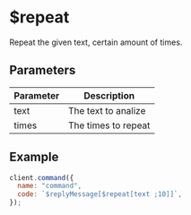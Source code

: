 # $repeat

Repeat the given text, certain amount of times.

## Parameters

| Parameter | Description         |
| --------- | ------------------- |
| text      | The text to analize |
| times     | The times to repeat |

## Example

```javascript
client.command({
  name: "command",
  code: `$replyMessage[$repeat[text ;10]]`,
});
```
